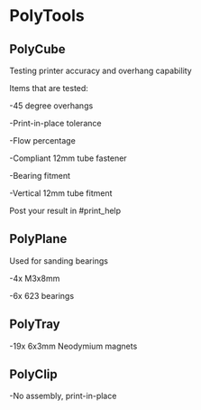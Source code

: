 # PolyTools

## PolyCube

Testing printer accuracy and overhang capability

Items that are tested:

-45 degree overhangs

-Print-in-place tolerance

-Flow percentage

-Compliant 12mm tube fastener

-Bearing fitment

-Vertical 12mm tube fitment

Post your result in #print_help

## PolyPlane

Used for sanding bearings


-4x M3x8mm

-6x 623 bearings

## PolyTray

-19x 6x3mm Neodymium magnets

## PolyClip

-No assembly, print-in-place
